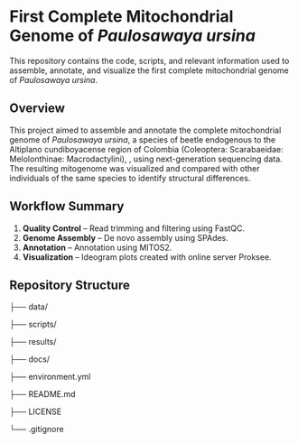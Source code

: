 
# First Complete Mitochondrial Genome of *Paulosawaya ursina*

This repository contains the code, scripts, and relevant information used to assemble, annotate, and visualize the first complete mitochondrial genome of *Paulosawaya ursina*.

## Overview

This project aimed to assemble and annotate the complete mitochondrial genome of *Paulosawaya ursina*, a species of beetle endogenous to the Altiplano cundiboyacense region of Colombia (Coleoptera: Scarabaeidae: Melolonthinae: Macrodactylini), 
, using next-generation sequencing data. The resulting mitogenome was visualized and compared with other individuals of the same species to identify structural differences.

## Workflow Summary

1. **Quality Control** – Read trimming and filtering using FastQC.
2. **Genome Assembly** – De novo assembly using SPAdes.
3. **Annotation** – Annotation using MITOS2.
5. **Visualization** – Ideogram plots created with online server Proksee.

## Repository Structure

├── data/ 


├── scripts/ 

├── results/ 

├── docs/

├── environment.yml

├── README.md 

├── LICENSE

└── .gitignore


